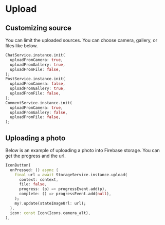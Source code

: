 # Upload

## Customizing source

You can limit the uploaded sources. You can choose camera, gallery, or files like below.

```dart
ChatService.instance.init(
  uploadFromCamera: true,
  uploadFromGallery: true,
  uploadFromFile: false,
);
PostService.instance.init(
  uploadFromCamera: false,
  uploadFromGallery: true,
  uploadFromFile: false,
);
CommentService.instance.init(
  uploadFromCamera: true,
  uploadFromGallery: false,
  uploadFromFile: false,
);
```


## Uploading a photo

Below is an example of uploading a photo into Firebase storage. You can get the progress and the url.

```dart
IconButton(
  onPressed: () async {
    final url = await StorageService.instance.upload(
      context: context,
      file: false,
      progress: (p) => progressEvent.add(p),
      complete: () => progressEvent.add(null),
    );
    my?.update(stateImageUrl: url);
  },
  icon: const Icon(Icons.camera_alt),
),
```